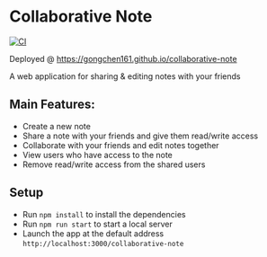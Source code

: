 # Collaborative Note 
[![CI](https://github.com/gongchen161/collaborative-note/actions/workflows/build.yml/badge.svg)](https://github.com/gongchen161/collaborative-note/actions/workflows/build.yml)

Deployed @ https://gongchen161.github.io/collaborative-note

A web application for sharing & editing notes with your friends 

## Main Features:

* Create a new note
* Share a note with your friends and give them read/write access
* Collaborate with your friends and edit notes together
* View users who have access to the note
* Remove read/write access from the shared users


## Setup
* Run `npm install` to install the dependencies
* Run `npm run start` to start a local server
* Launch the app at the default address `http://localhost:3000/collaborative-note` 
